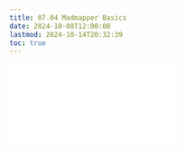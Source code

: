 ```yaml
---
title: 07.04 Madmapper Basics
date: 2024-10-08T12:00:00
lastmod: 2024-10-14T20:32:39
toc: true
---
```


![Link to included file content](../../../../video/projection-mapping/madmapper-basics.md)
